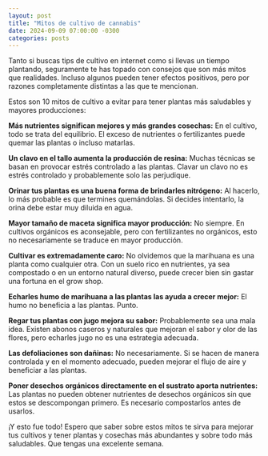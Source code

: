 ```yaml
---
layout: post
title: "Mitos de cultivo de cannabis"
date: 2024-09-09 07:00:00 -0300
categories: posts
---
```


Tanto si buscas tips de cultivo en internet como si llevas un tiempo plantando, seguramente te has topado con consejos que son más mitos que realidades. Incluso algunos pueden tener efectos positivos, pero por razones completamente distintas a las que te mencionan.

Estos son 10 mitos de cultivo a evitar para tener plantas más saludables y mayores producciones:

**Más nutrientes significan mejores y más grandes cosechas:** En el cultivo, todo se trata del equilibrio. El exceso de nutrientes o fertilizantes puede quemar las plantas o incluso matarlas.

**Un clavo en el tallo aumenta la producción de resina:** Muchas técnicas se basan en provocar estrés controlado a las plantas. Clavar un clavo no es estrés controlado y probablemente solo las perjudique.

**Orinar tus plantas es una buena forma de brindarles nitrógeno:** Al hacerlo, lo más probable es que termines quemándolas. Si decides intentarlo, la orina debe estar muy diluida en agua.

**Mayor tamaño de maceta significa mayor producción:** No siempre. En cultivos orgánicos es aconsejable, pero con fertilizantes no orgánicos, esto no necesariamente se traduce en mayor producción.

**Cultivar es extremadamente caro:** No olvidemos que la marihuana es una planta como cualquier otra. Con un suelo rico en nutrientes, ya sea compostado o en un entorno natural diverso, puede crecer bien sin gastar una fortuna en el grow shop.

**Echarles humo de marihuana a las plantas las ayuda a crecer mejor:** El humo no beneficia a las plantas. Punto.

**Regar tus plantas con jugo mejora su sabor:** Probablemente sea una mala idea. Existen abonos caseros y naturales que mejoran el sabor y olor de las flores, pero echarles jugo no es una estrategia adecuada.

**Las defoliaciones son dañinas:** No necesariamente. Si se hacen de manera controlada y en el momento adecuado, pueden mejorar el flujo de aire y beneficiar a las plantas.

**Poner desechos orgánicos directamente en el sustrato aporta nutrientes:** Las plantas no pueden obtener nutrientes de desechos orgánicos sin que estos se descompongan primero. Es necesario compostarlos antes de usarlos.

¡Y esto fue todo! Espero que saber sobre estos mitos te sirva para mejorar tus cultivos y tener plantas y cosechas más abundantes y sobre todo más saludables. Que tengas una excelente semana.

